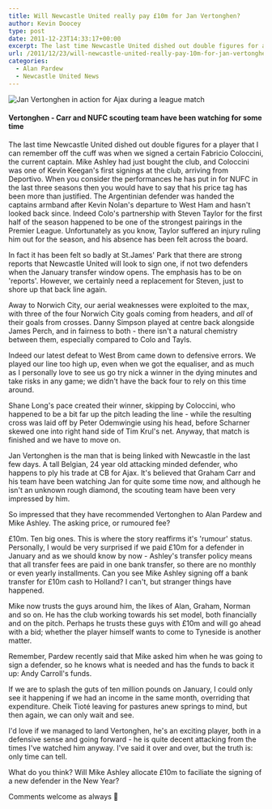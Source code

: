 ```yaml
---
title: Will Newcastle United really pay £10m for Jan Vertonghen?
author: Kevin Doocey
type: post
date: 2011-12-23T14:33:17+00:00
excerpt: The last time Newcastle United dished out double figures for a player that I can remember straight away was when we signed a certain Fabricio Coloccini, the current captain..
url: /2011/12/23/will-newcastle-united-really-pay-10m-for-jan-vertonghen/
categories:
  - Alan Pardew
  - Newcastle United News
---
```


![Jan Vertonghen in action for Ajax during a league match](https://www.tynetime.com/wp-content/uploads/2011/12/Jan-Vertonghen.jpg "Jan-Vertonghen")

#### Vertonghen - Carr and NUFC scouting team have been watching for some time

The last time Newcastle United dished out double figures for a player that I can remember off the cuff was when we signed a certain Fabricio Coloccini, the current captain. Mike Ashley had just bought the club, and Coloccini was one of Kevin Keegan's first signings at the club, arriving from Deportivo. When you consider the performances he has put in for NUFC in the last three seasons  then you would have to say that his price tag has been more than justified. The Argentinian defender was handed the captains armband after Kevin Nolan's departure to West Ham and hasn't looked back since. Indeed Colo's partnership with Steven Taylor for the first half of the season happened to be one of the strongest pairings in the Premier League. Unfortunately as you know, Taylor suffered an injury ruling him out for the season, and his absence has been felt across the board.

In fact it has been felt so badly at St.James' Park that there are strong reports that Newcastle United will look to sign one, if not two defenders when the January transfer window opens. The emphasis has to be on 'reports'. However, we certainly need a replacement for Steven, just to shore up that back line again.

Away to Norwich City, our aerial weaknesses were exploited to the max, with three of the four Norwich City goals coming from headers, and _all_ of their goals from crosses. Danny Simpson played at centre back alongside James Perch, and in fairness to both - there isn't a natural chemistry between them, especially compared to Colo and Tayls.

Indeed our latest defeat to West Brom came down to defensive errors. We played our line too high up, even when we got the equaliser, and as much as I personally love to see us go try nick a winner in the dying minutes and take risks in any game; we didn't have the back four to rely on this time around.

Shane Long's pace created their winner, skipping by Coloccini, who happened to be a bit far up the pitch leading the line - while the resulting cross was laid off by Peter Odemwingie using his head, before Scharner skewed one into right hand side of Tim Krul's net. Anyway, that match is finished and we have to move on.

Jan Vertonghen is the man that is being linked with Newcastle in the last few days. A tall Belgian, 24 year old attacking minded defender, who happens to ply his trade at CB for Ajax. It's believed that Graham Carr and his team have been watching Jan for quite some time now, and although he isn't an unknown rough diamond, the scouting team have been very impressed by him.

So impressed that they have recommended Vertonghen to Alan Pardew and Mike Ashley. The asking price, or rumoured fee?

£10m. Ten big ones. This is where the story reaffirms it's 'rumour' status. Personally, I would be very surprised if we paid £10m for a defender in January and as we should know by now - Ashley's transfer policy means that all transfer fees are paid in one bank transfer, so there are no monthly or even yearly installments. Can you see Mike Ashley signing off a bank transfer for £10m cash to Holland? I can't, but stranger things have happened.

Mike now trusts the guys around him, the likes of Alan, Graham, Norman and so on. He has the club working towards his set model, both financially and on the pitch. Perhaps he trusts these guys with £10m and will go ahead with a bid; whether the player himself wants to come to Tyneside is another matter.

Remember, Pardew recently said that Mike asked him when he was going to sign a defender, so he knows what is needed and has the funds to back it up: Andy Carroll's funds.

If we are to splash the guts of ten million pounds on January, I could only see it happening if we had an income in the same month, overriding that expenditure. Cheik Tioté leaving for pastures anew springs to mind, but then again, we can only wait and see.

I'd love if we managed to land Vertonghen, he's an exciting player, both in a defensive sense and going forward - he is quite decent attacking from the times I've watched him anyway. I've said it over and over, but the truth is: only time can tell.

What do you think? Will Mike Ashley allocate £10m to faciliate the signing of a new defender in the New Year?

Comments welcome as always 🙂
